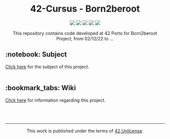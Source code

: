 <h1 align="center">
	42-Cursus - Born2beroot
</h1>

<p align="center">
	<img src="https://img.shields.io/badge/score-not%20submitted-red" />
	<img src="https://img.shields.io/github/languages/code-size/lbordonal/01-Born2beroot" />
	<img src="https://img.shields.io/github/languages/count/lbordonal/01-Born2beroot" />
	<img src="https://img.shields.io/github/languages/top/lbordonal/01-Born2beroot" />
	<img src="https://img.shields.io/github/last-commit/lbordonal/01-Born2beroot" />
</p>

<p align="center">
This repository contains code developed at 42 Porto for Born2beroot Project, from 02/12/22 to ...
</p>

<h2 align="left">
	 :notebook: Subject
</h2>
<a href="https://github.com/lbordonal/01-Born2beroot/blob/main/Subject/en.subject.pdf">Click here</a> for the subject of this project.
<br /><br />

<h2 align="left">
	 :bookmark_tabs: Wiki
</h2>
<a href="https://github.com/lbordonal/01-Born2beroot/wiki">Click here</a> for information regarding this project.
<br /><br />



<br />
<br />
<hr/>
<p align="center">
This work is published under the terms of <a href="https://github.com/gcamerli/42unlicense">42 Unlicense</a>. 
</p>
